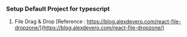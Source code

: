 ### Setup Default Project for typescript
1. File Drag & Drop [Reference : https://blog.alexdevero.com/react-file-dropzone/](https://blog.alexdevero.com/react-file-dropzone/)
